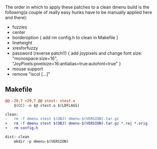 The order in which to apply these patches to a clean dmenu build is the following(a couple of really easy hunks have to be manually applied here and there):
- fuzzies
- center
- borderoption
{
	add rm config.h to clean in Makefile
}
- lineheight
- xresforfuzzy
- password (reverse patch!!)
{
	add joypixels and change font size:
	"monospace:size=16",
	"JoyPixels:pixelsize=16:antialias=true:autohint=true"
}
- mouse support
- remove "iscol [...]"

## Makefile
``` diff
@@ -29,7 +29,7 @@ stest: stest.o
	$(CC) -o $@ stest.o $(LDFLAGS)

clean:
-	rm -f dmenu stest $(OBJ) dmenu-$(VERSION).tar.gz
+	rm -f dmenu stest $(OBJ) dmenu-$(VERSION).tar.gz *.rej *.orig
+	rm config.h

dist: clean
	mkdir -p dmenu-$(VERSION)
```
